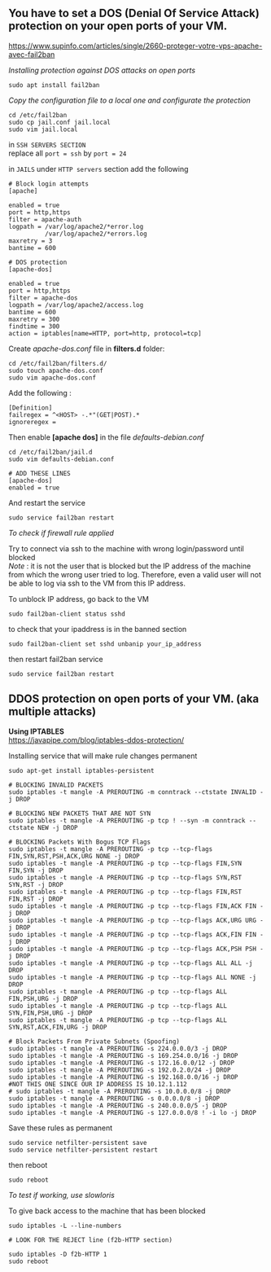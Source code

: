## You have to set a DOS (Denial Of Service Attack) protection on your open ports of your VM.
  
https://www.supinfo.com/articles/single/2660-proteger-votre-vps-apache-avec-fail2ban  
  
*Installing protection against DOS attacks on open ports*
```
sudo apt install fail2ban
```
  
*Copy the configuration file to a local one and configurate the protection*  
```
cd /etc/fail2ban
sudo cp jail.conf jail.local
sudo vim jail.local
```

in ```SSH SERVERS SECTION```  
replace all ```port = ssh``` by ```port = 24```

in ``` JAILS ``` under ```HTTP servers``` section add the following  
```
# Block login attempts
[apache]

enabled = true
port = http,https
filter = apache-auth
logpath = /var/log/apache2/*error.log
          /var/log/apache2/*errors.log
maxretry = 3
bantime = 600

# DOS protection
[apache-dos]

enabled = true
port = http,https
filter = apache-dos
logpath = /var/log/apache2/access.log
bantime = 600
maxretry = 300
findtime = 300
action = iptables[name=HTTP, port=http, protocol=tcp]
```

Create *apache-dos.conf* file in **filters.d** folder:
```
cd /etc/fail2ban/filters.d/
sudo touch apache-dos.conf
sudo vim apache-dos.conf
```
Add the following :
```
[Definition] 
failregex = ^<HOST> -.*"(GET|POST).*
ignoreregex =
```
Then enable **[apache dos]** in the file *defaults-debian.conf*
```
cd /etc/fail2ban/jail.d
sudo vim defaults-debian.conf

# ADD THESE LINES
[apache-dos]
enabled = true
```
And restart the service
```
sudo service fail2ban restart
```

*To check if firewall rule applied*  
  
Try to connect via ssh to the machine with wrong login/password until blocked  
*Note* : it is not the user that is blocked but the IP address of the machine from which the wrong user tried to log. Therefore, even a valid user will not be able to log via ssh to the VM from this IP address.

To unblock IP address, go back to the VM  
```
sudo fail2ban-client status sshd
```
to check that your ipaddress is in the banned section  

```
sudo fail2ban-client set sshd unbanip your_ip_address
```  

then restart fail2ban service
```
sudo service fail2ban restart
```
  
## DDOS protection on open ports of your VM. (aka multiple attacks)
  
**Using IPTABLES**  
https://javapipe.com/blog/iptables-ddos-protection/

Installing service that will make rule changes permanent
```
sudo apt-get install iptables-persistent
```

```
# BLOCKING INVALID PACKETS
sudo iptables -t mangle -A PREROUTING -m conntrack --ctstate INVALID -j DROP

# BLOCKING NEW PACKETS THAT ARE NOT SYN
sudo iptables -t mangle -A PREROUTING -p tcp ! --syn -m conntrack --ctstate NEW -j DROP

# BLOCKING Packets With Bogus TCP Flags
sudo iptables -t mangle -A PREROUTING -p tcp --tcp-flags FIN,SYN,RST,PSH,ACK,URG NONE -j DROP 
sudo iptables -t mangle -A PREROUTING -p tcp --tcp-flags FIN,SYN FIN,SYN -j DROP 
sudo iptables -t mangle -A PREROUTING -p tcp --tcp-flags SYN,RST SYN,RST -j DROP 
sudo iptables -t mangle -A PREROUTING -p tcp --tcp-flags FIN,RST FIN,RST -j DROP 
sudo iptables -t mangle -A PREROUTING -p tcp --tcp-flags FIN,ACK FIN -j DROP 
sudo iptables -t mangle -A PREROUTING -p tcp --tcp-flags ACK,URG URG -j DROP 
sudo iptables -t mangle -A PREROUTING -p tcp --tcp-flags ACK,FIN FIN -j DROP 
sudo iptables -t mangle -A PREROUTING -p tcp --tcp-flags ACK,PSH PSH -j DROP 
sudo iptables -t mangle -A PREROUTING -p tcp --tcp-flags ALL ALL -j DROP 
sudo iptables -t mangle -A PREROUTING -p tcp --tcp-flags ALL NONE -j DROP 
sudo iptables -t mangle -A PREROUTING -p tcp --tcp-flags ALL FIN,PSH,URG -j DROP 
sudo iptables -t mangle -A PREROUTING -p tcp --tcp-flags ALL SYN,FIN,PSH,URG -j DROP 
sudo iptables -t mangle -A PREROUTING -p tcp --tcp-flags ALL SYN,RST,ACK,FIN,URG -j DROP
  
# Block Packets From Private Subnets (Spoofing)
sudo iptables -t mangle -A PREROUTING -s 224.0.0.0/3 -j DROP 
sudo iptables -t mangle -A PREROUTING -s 169.254.0.0/16 -j DROP 
sudo iptables -t mangle -A PREROUTING -s 172.16.0.0/12 -j DROP 
sudo iptables -t mangle -A PREROUTING -s 192.0.2.0/24 -j DROP 
sudo iptables -t mangle -A PREROUTING -s 192.168.0.0/16 -j DROP 
#NOT THIS ONE SINCE OUR IP ADDRESS IS 10.12.1.112
# sudo iptables -t mangle -A PREROUTING -s 10.0.0.0/8 -j DROP 
sudo iptables -t mangle -A PREROUTING -s 0.0.0.0/8 -j DROP 
sudo iptables -t mangle -A PREROUTING -s 240.0.0.0/5 -j DROP 
sudo iptables -t mangle -A PREROUTING -s 127.0.0.0/8 ! -i lo -j DROP
```

Save these rules as permanent
```
sudo service netfilter-persistent save
sudo service netfilter-persistent restart
```

then reboot
```
sudo reboot
```

*To test if working, use slowloris*

To give back access to the machine that has been blocked
```
sudo iptables -L --line-numbers

# LOOK FOR THE REJECT line (f2b-HTTP section)

sudo iptables -D f2b-HTTP 1
sudo reboot
```
